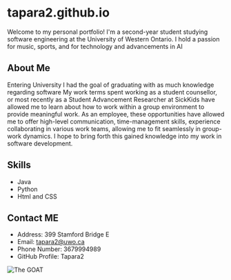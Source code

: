 # tapara2.github.io
Welcome to my personal portfolio! I'm a second-year student studying software engineering at the University of Western Ontario. I hold a passion for music, sports, and for technology and advancements in AI

## About Me
Entering University I had the goal of graduating with as much knowledge regarding software 
My work terms spent working as a student counsellor, or most recently as a Student Advancement Researcher at SickKids have allowed me to learn about how to work within a group environment to provide meaningful work. As an employee, these opportunities have allowed me to offer high-level communication, time-management skills, experience collaborating in various work teams, allowing me to fit seamlessly in group-work dynamics. I hope to bring forth this gained knowledge into my work in software development.

## Skills
- Java
- Python
- Html and CSS

## Contact ME
- Address: 399 Stamford Bridge E
- Email: tapara2@uwo.ca
- Phone Number: 3679994989
- GitHub Profile: Tapara2

![The GOAT](https://images.performgroup.com/di/library/group_content_la/2a/a9/stephen-curry-golden-state-warriors-nba-finals-2018_1u17ty8yi1m6q10ytofk0uessn.jpg?t=1235103493)
